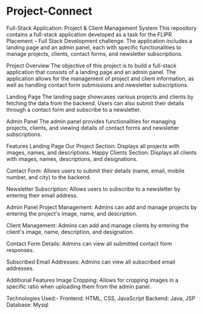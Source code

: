 # Project-Connect

Full-Stack Application: Project & Client Management System
This repository contains a full-stack application developed as a task for the FLIPR Placement – Full Stack Development challenge. The application includes a landing page and an admin panel, each with specific functionalities to manage projects, clients, contact forms, and newsletter subscriptions.

Project Overview
The objective of this project is to build a full-stack application that consists of a landing page and an admin panel. The application allows for the management of project and client information, as well as handling contact form submissions and newsletter subscriptions.

Landing Page
The landing page showcases various projects and clients by fetching the data from the backend. Users can also submit their details through a contact form and subscribe to a newsletter.

Admin Panel
The admin panel provides functionalities for managing projects, clients, and viewing details of contact forms and newsletter subscriptions.

Features
Landing Page
Our Project Section: Displays all projects with images, names, and descriptions.
Happy Clients Section: Displays all clients with images, names, descriptions, and designations.

Contact Form: Allows users to submit their details (name, email, mobile number, and city) to the backend.

Newsletter Subscription: Allows users to subscribe to a newsletter by entering their email address.

Admin Panel
Project Management: Admins can add and manage projects by entering the project's image, name, and description.

Client Management: Admins can add and manage clients by entering the client's image, name, description, and designation.

Contact Form Details: Admins can view all submitted contact form responses.

Subscribed Email Addresses: Admins can view all subscribed email addresses.

Additional Features
Image Cropping: Allows for cropping images in a specific ratio when uploading them from the admin panel.

Technologies Used:-
Frontend: HTML, CSS, JavaScript
Backend: Java, JSP
Database: Mysql
